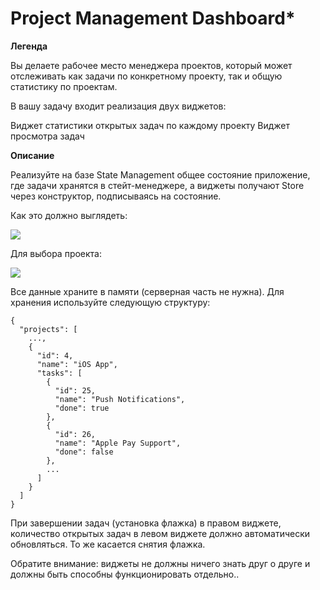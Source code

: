 # Project Management Dashboard* 

**Легенда**

Вы делаете рабочее место менеджера проектов, который может отслеживать как задачи по конкретному проекту, так и общую статистику по проектам.

В вашу задачу входит реализация двух виджетов:

Виджет статистики открытых задач по каждому проекту
Виджет просмотра задач

**Описание**

Реализуйте на базе State Management общее состояние приложение, где задачи хранятся в стейт-менеджере, а виджеты получают Store через конструктор, подписываясь на состояние.

Как это должно выглядеть:

![](https://github.com/netology-code/ahj-homeworks/raw/video/rxjs/pic/dashboard.png)

Для выбора проекта:

![](https://github.com/netology-code/ahj-homeworks/raw/video/rxjs/pic/dashboard-2.png)

Все данные храните в памяти (серверная часть не нужна). Для хранения используйте следующую структуру:

```
{
  "projects": [
    ...,
    {
      "id": 4,
      "name": "iOS App",
      "tasks": [
        {
          "id": 25,
          "name": "Push Notifications",
          "done": true
        },
        {
          "id": 26,
          "name": "Apple Pay Support",
          "done": false
        },
        ...
      ]
    }
  ]
}
```
При завершении задач (установка флажка) в правом виджете, количество открытых задач в левом виджете должно автоматически обновляться. То же касается снятия флажка.

Обратите внимание: виджеты не должны ничего знать друг о друге и должны быть способны функционировать отдельно..